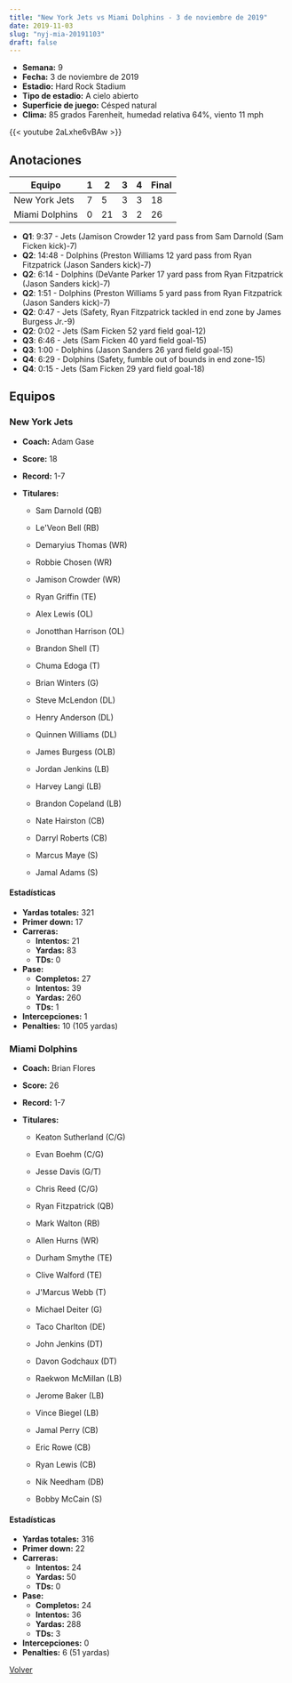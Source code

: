```yaml
---
title: "New York Jets vs Miami Dolphins - 3 de noviembre de 2019"
date: 2019-11-03
slug: "nyj-mia-20191103"
draft: false
---
```


- **Semana:** 9
- **Fecha:** 3 de noviembre de 2019
- **Estadio:** Hard Rock Stadium
- **Tipo de estadio:** A cielo abierto
- **Superficie de juego:** Césped natural
- **Clima:** 85 grados Farenheit, humedad relativa 64%, viento 11 mph


{{< youtube 2aLxhe6vBAw >}}


## Anotaciones
| Equipo | 1 | 2 | 3 | 4 | Final |
|--------|---|---|---|---|-------|
| New York Jets  | 7 | 5 | 3 | 3  | 18 |
| Miami Dolphins  | 0 | 21 | 3 | 2  | 26 |
- **Q1**: 9:37 - Jets (Jamison Crowder 12 yard pass from Sam Darnold (Sam Ficken kick)-7)
- **Q2**: 14:48 - Dolphins (Preston Williams 12 yard pass from Ryan Fitzpatrick (Jason Sanders kick)-7)
- **Q2**: 6:14 - Dolphins (DeVante Parker 17 yard pass from Ryan Fitzpatrick (Jason Sanders kick)-7)
- **Q2**: 1:51 - Dolphins (Preston Williams 5 yard pass from Ryan Fitzpatrick (Jason Sanders kick)-7)
- **Q2**: 0:47 - Jets (Safety, Ryan Fitzpatrick tackled in end zone by James Burgess Jr.-9)
- **Q2**: 0:02 - Jets (Sam Ficken 52 yard field goal-12)
- **Q3**: 6:46 - Jets (Sam Ficken 40 yard field goal-15)
- **Q3**: 1:00 - Dolphins (Jason Sanders 26 yard field goal-15)
- **Q4**: 6:29 - Dolphins (Safety, fumble out of bounds in end zone-15)
- **Q4**: 0:15 - Jets (Sam Ficken 29 yard field goal-18)


## Equipos


### New York Jets
* **Coach:** Adam Gase
* **Score:** 18
* **Record:** 1-7
* **Titulares:** 

  * Sam Darnold (QB) 

  * Le'Veon Bell (RB) 

  * Demaryius Thomas (WR) 

  * Robbie Chosen (WR) 

  * Jamison Crowder (WR) 

  * Ryan Griffin (TE) 

  * Alex Lewis (OL) 

  * Jonotthan Harrison (OL) 

  * Brandon Shell (T) 

  * Chuma Edoga (T) 

  * Brian Winters (G) 

  * Steve McLendon (DL) 

  * Henry Anderson (DL) 

  * Quinnen Williams (DL) 

  * James Burgess (OLB) 

  * Jordan Jenkins (LB) 

  * Harvey Langi (LB) 

  * Brandon Copeland (LB) 

  * Nate Hairston (CB) 

  * Darryl Roberts (CB) 

  * Marcus Maye (S) 

  * Jamal Adams (S) 

#### Estadísticas
* **Yardas totales:** 321
* **Primer down:** 17
* **Carreras:**
  * **Intentos:** 21
  * **Yardas:** 83
  * **TDs:** 0
* **Pase:**
  * **Completos:** 27
  * **Intentos:** 39
  * **Yardas:** 260
  * **TDs:** 1
* **Intercepciones:** 1
* **Penalties:** 10 (105 yardas)

### Miami Dolphins
* **Coach:** Brian Flores
* **Score:** 26
* **Record:** 1-7
* **Titulares:** 

  * Keaton Sutherland (C/G) 

  * Evan Boehm (C/G) 

  * Jesse Davis (G/T) 

  * Chris Reed (C/G) 

  * Ryan Fitzpatrick (QB) 

  * Mark Walton (RB) 

  * Allen Hurns (WR) 

  * Durham Smythe (TE) 

  * Clive Walford (TE) 

  * J'Marcus Webb (T) 

  * Michael Deiter (G) 

  * Taco Charlton (DE) 

  * John Jenkins (DT) 

  * Davon Godchaux (DT) 

  * Raekwon McMillan (LB) 

  * Jerome Baker (LB) 

  * Vince Biegel (LB) 

  * Jamal Perry (CB) 

  * Eric Rowe (CB) 

  * Ryan Lewis (CB) 

  * Nik Needham (DB) 

  * Bobby McCain (S) 

#### Estadísticas
* **Yardas totales:** 316
* **Primer down:** 22
* **Carreras:**
  * **Intentos:** 24
  * **Yardas:** 50
  * **TDs:** 0
* **Pase:**
  * **Completos:** 24
  * **Intentos:** 36
  * **Yardas:** 288
  * **TDs:** 3
* **Intercepciones:** 0
* **Penalties:** 6 (51 yardas)


[Volver](/historia/2019)
